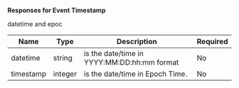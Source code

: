 **Responses for Event Timestamp**

datetime and epoc

| Name | Type | Description | Required |
| ---- | ---- | ----------- | -------- |
| datetime | string | is the date/time in YYYY:MM:DD:hh:mm format | No |
| timestamp | integer | is the date/time in Epoch Time. | No |